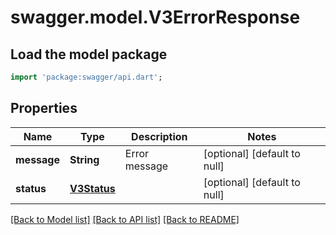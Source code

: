 # swagger.model.V3ErrorResponse

## Load the model package
```dart
import 'package:swagger/api.dart';
```

## Properties
Name | Type | Description | Notes
------------ | ------------- | ------------- | -------------
**message** | **String** | Error message | [optional] [default to null]
**status** | [**V3Status**](V3Status.md) |  | [optional] [default to null]

[[Back to Model list]](../README.md#documentation-for-models) [[Back to API list]](../README.md#documentation-for-api-endpoints) [[Back to README]](../README.md)

